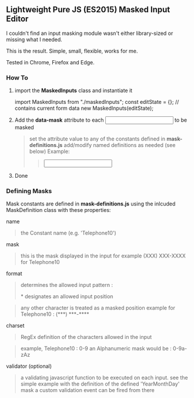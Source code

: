 ## Lightweight Pure JS (ES2015) Masked Input Editor

I couldn't find an input masking module wasn't either library-sized or missing what I needed.

This is the result. Simple, small, flexible, works for me.

Tested in Chrome, Firefox and Edge.

### How To

1. import the **MaskedInputs** class and instantiate it

   import MaskedInputs from "./maskedInputs";
   const editState = {}; // contains current form data
   new MaskedInputs(editState);

2. Add the **data-mask** attribute to each <input> to be masked

   > set the attribute value to any of the constants defined in **mask-definitions.js**
   > add/modify named definitions as needed (see below)
   > Example:
   >
   > >  <input name="Phone" id="Phone" class="form-control" type="tel" data-mask="Telephone10"/>

3. Done

### Defining Masks

Mask constants are defined in **mask-definitions.js** using the inlcuded MaskDefinition class with these properties:

name

> the Constant name (e.g. 'Telephone10')

mask

> this is the mask displayed in the input
> for example (XXX) XXX-XXXX for Telephone10

format

> determines the allowed input pattern :
>
> \* designates an allowed input position

> any other character is treated as a masked position
> example for Telephone10 : (\*\*\*) \*\*\*-\*\*\*\*

charset

> RegEx definition of the characters allowed in the input

> example, Telephone10 : 0-9
> an Alphanumeric mask would be : 0-9a-zAz

validator (optional)

> a validating javascript function to be executed on each input.
> see the simple example with the definition of the defined 'YearMonthDay' mask
> a custom validation event can be fired from there
